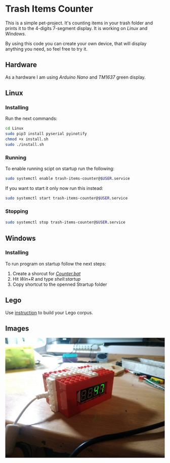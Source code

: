 # Trash Items Counter

This is a simple pet-project. It's counting items in your trash folder and prints it to the 4-digits 7-segment display. It is working on *Linux* and *Windows*.

By using this code you can create your own device, that will display anything you need, so feel free to try it.

## Hardware

As a hardware I am using *Arduino Nano* and *TM1637* green display.

## Linux

### Installing

Run the next commands:

```bash
cd Linux
sudo pip3 install pyserial pyinotify
chmod +x install.sh
sudo ./install.sh
```

### Running

To enable running scipt on startup run the following:

```bash
sudo systemctl enable trash-items-counter@$USER.service
```

If you want to start it only now run this instead:

```bash
sudo systemctl start trash-items-counter@$USER.service
```

### Stopping

```bash
sudo systemctl stop trash-items-counter@$USER.service
```

## Windows

### Installing

To run program on startup follow the next steps:

1. Create a shorcut for *[Counter.bat](Windows/Counter.bat)*
2. Hit *Win+R* and type *shell:startup*
3. Copy shortcut to the openned Strartup folder

## Lego

Use [instruction](Lego/instruction.html) to build your Lego corpus.

## Images

![](Corpus.jpg)
